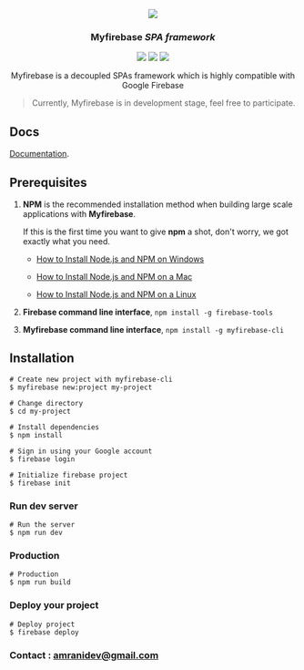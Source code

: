 <p align="center">
<img src = "http://i.imgur.com/eui4MCQ.png">
</p>

<h3 align="center"><b>Myfirebase</b> <i> SPA framework</i></h3>

<p align="center">
<img src="https://img.shields.io/npm/v/myfirebase.svg">
<img src="https://img.shields.io/npm/dt/myfirebase.svg">
<img src="https://img.shields.io/npm/l/myfirebase.svg">
</p>

<p align="center">Myfirebase is a decoupled SPAs framework which is highly compatible with Google Firebase</p>

> Currently, Myfirebase is in development stage, feel free to participate.

## Docs

[Documentation](https://myfirebase.github.io).

## Prerequisites

1. **NPM** is the recommended installation method when building large scale applications with **Myfirebase**.

   If this is the first time you want to give **npm** a shot, don't worry, we got exactly what you need.

   - [How to Install Node.js and NPM on Windows](http://blog.teamtreehouse.com/install-node-js-npm-windows)

   - [How to Install Node.js and NPM on a Mac](http://blog.teamtreehouse.com/install-node-js-npm-mac)

   - [How to Install Node.js and NPM on a Linux](http://blog.teamtreehouse.com/install-node-js-npm-linux)

2. **Firebase command line interface**, `npm install -g firebase-tools`

3. **Myfirebase command line interface**, `npm install -g myfirebase-cli`

## Installation

```shell
# Create new project with myfirebase-cli
$ myfirebase new:project my-project

# Change directory
$ cd my-project

# Install dependencies
$ npm install

# Sign in using your Google account
$ firebase login

# Initialize firebase project
$ firebase init
```

### Run dev server

```shell
# Run the server
$ npm run dev
```

### Production


```shell
# Production
$ npm run build
```

### Deploy your project

```shell
# Deploy project
$ firebase deploy
```

### Contact : amranidev@gmail.com

